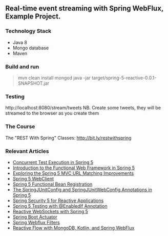 ## Real-time event streaming with Spring WebFlux, Example Project.

### Technology Stack
- Java 8
- Mongo database
- Maven

### Build and run
> mvn clean install
> mongod
> java -jar target/spring-5-reactive-0.0.1-SNAPSHOT.jar

### Testing
http://localhost:8080/stream/tweets
NB. Create some tweets, they will be streamed to the browser as you create them


### The Course
The "REST With Spring" Classes: http://bit.ly/restwithspring

### Relevant Articles

- [Concurrent Test Execution in Spring 5](http://www.baeldung.com/spring-5-concurrent-tests)
- [Introduction to the Functional Web Framework in Spring 5](http://www.baeldung.com/spring-5-functional-web)
- [Exploring the Spring 5 MVC URL Matching Improvements](http://www.baeldung.com/spring-5-mvc-url-matching)
- [Spring 5 WebClient](http://www.baeldung.com/spring-5-webclient)
- [Spring 5 Functional Bean Registration](http://www.baeldung.com/spring-5-functional-beans)
- [The SpringJUnitConfig and SpringJUnitWebConfig Annotations in Spring 5](http://www.baeldung.com/spring-5-junit-config)
- [Spring Security 5 for Reactive Applications](http://www.baeldung.com/spring-security-5-reactive)
- [Spring 5 Testing with @EnabledIf Annotation](https://github.com/eugenp/tutorials/tree/master/spring-5)
- [Reactive WebSockets with Spring 5](http://www.baeldung.com/spring-5-reactive-websockets)
- [Spring Boot Actuator](http://www.baeldung.com/spring-boot-actuators)
- [Spring Webflux Filters](http://www.baeldung.com/spring-webflux-filters)
- [Reactive Flow with MongoDB, Kotlin, and Spring WebFlux](http://www.baeldung.com/kotlin-mongodb-spring-webflux)
